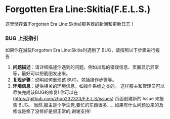 # Forgotten Era Line:Skitia(F.E.L.S.)
这里储存着[Forgotten Era Line:Skitia]服务器的新闻和更新日志！
### BUG 上报指引
如果你在游玩Forgotten Era Line:Skitia时遇到了 BUG，请按照以下步骤进行报告：

1. **问题描述**：请详细描述你遇到的问题，例如出现的错误信息、页面显示异常等，最好可以把截图发出来。
2. **复现步骤**：说明如何重现该 BUG，包括操作步骤等。
3. **环境信息**：提供相关的环境信息，如操作系统之类的。
这样服主和管理员可以尽快完成该BUG的修复!
你可以在 (https://github.com/zhuo232323/F.E.L.S/issues) 页面创建新的 Issue 来报告 BUG。
当然,服主是个学生党,要忙的东西很多......如果有什么问题没来的及修或是修了没修好是很正常的,谢谢支持!
